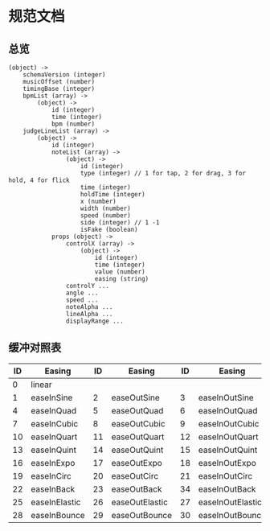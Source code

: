 # 规范文档

## 总览

```
(object) ->
    schemaVersion (integer)
    musicOffset (number)
    timingBase (integer)
    bpmList (array) ->
        (object) ->
            id (integer)
            time (integer)
            bpm (number)
    judgeLineList (array) ->
        (object) ->
            id (integer)
            noteList (array) ->
                (object) ->
                    id (integer)
                    type (integer) // 1 for tap, 2 for drag, 3 for hold, 4 for flick
                    time (integer)
                    holdTime (integer)
                    x (number)
                    width (number)
                    speed (number)
                    side (integer) // 1 -1
                    isFake (boolean)
            props (object) ->
                controlX (array) ->
                    (object) ->
                        id (integer)
                        time (integer)
                        value (number)
                        easing (string)
                controlY ...
                angle ...
                speed ...
                noteAlpha ...
                lineAlpha ...
                displayRange ...
```

## 缓冲对照表

| ID  | Easing        | ID  | Easing         | ID  | Easing           |
| --- | ------------- | --- | -------------- | --- | ---------------- |
| 0   | linear        |     |                |     |                  |
| 1   | easeInSine    | 2   | easeOutSine    | 3   | easeInOutSine    |
| 4   | easeInQuad    | 5   | easeOutQuad    | 6   | easeInOutQuad    |
| 7   | easeInCubic   | 8   | easeOutCubic   | 9   | easeInOutCubic   |
| 10  | easeInQuart   | 11  | easeOutQuart   | 12  | easeInOutQuart   |
| 13  | easeInQuint   | 14  | easeOutQuint   | 15  | easeInOutQuint   |
| 16  | easeInExpo    | 17  | easeOutExpo    | 18  | easeInOutExpo    |
| 19  | easeInCirc    | 20  | easeOutCirc    | 21  | easeInOutCirc    |
| 22  | easeInBack    | 23  | easeOutBack    | 34  | easeInOutBack    |
| 25  | easeInElastic | 26  | easeOutElastic | 27  | easeInOutElastic |
| 28  | easeInBounce  | 29  | easeOutBounce  | 30  | easeInOutBounce  |
